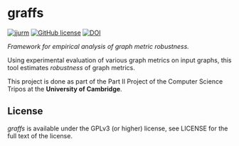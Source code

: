 # graffs

[![jjurm](https://circleci.com/gh/jjurm/graffs.svg?style=shield)](https://circleci.com/gh/jjurm/graffs) [![GitHub license](https://img.shields.io/github/license/jjurm/graffs)](https://github.com/jjurm/graffs/blob/master/LICENSE) [![DOI](https://zenodo.org/badge/220221191.svg)](https://zenodo.org/badge/latestdoi/220221191)

*Framework for empirical analysis of graph metric robustness.*

Using experimental evaluation of various graph metrics on input graphs, this tool estimates *robustness* of graph metrics.

This project is done as part of the Part II Project of the Computer Science Tripos at the **University of Cambridge**.

## License

*graffs* is available under the GPLv3 (or higher) license, see LICENSE for the full text of the license.
